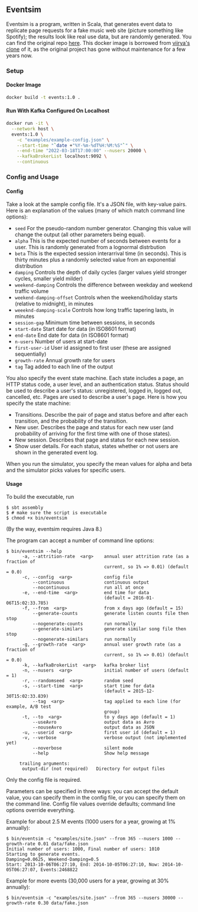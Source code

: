 ## Eventsim

Eventsim is a program, written in Scala, that generates event data to replicate page requests for a fake music web site (picture something like Spotify); the results look like real use data, but are randomly generated. You can find the original repo [here](https://github.com/Interana/eventsim). This docker image is borrowed from [viirya's clone](https://github.com/viirya/eventsim) of it, as the original project has gone without maintenance for a few years now.

### Setup

#### Docker Image
```bash
docker build -t events:1.0 .
```

#### Run With Kafka Configured On Localhost
```bash
docker run -it \
  --network host \
  events:1.0 \
    -c "examples/example-config.json" \
    --start-time "`date +"%Y-%m-%dT%H:%M:%S"`" \
    --end-time "2022-03-18T17:00:00" --nusers 20000 \
    --kafkaBrokerList localhost:9092 \
    --continuous
```

### Config and Usage

#### Config

Take a look at the sample config file. It's a JSON file, with key-value pairs.  Here is an explanation of the values
(many of which match command line options):

* `seed` For the pseudo-random number generator. Changing this value will change the output (all other parameters
being equal).
* `alpha` This is the expected number of seconds between events for a user. This is randomly generated from a lognormal
distrbution
* `beta` This is the expected session interarrival time (in seconds). This is thirty minutes plus a randomly selected
value from an exponential distribution
* `damping` Controls the depth of daily cycles (larger values yield stronger cycles, smaller yield milder)
* `weekend-damping` Controls the difference between weekday and weekend traffic volume
* `weekend-damping-offset` Controls when the weekend/holiday starts (relative to midnight), in minutes
* `weeeknd-damping-scale` Controls how long traffic tapering lasts, in minutes
* `session-gap` Minimum time between sessions, in seconds
* `start-date` Start date for data (in ISO8601 format)
* `end-date` End date for data (in ISO8601 format)
* `n-users` Number of users at start-date
* `first-user-id` User id assigned to first user (these are assigned sequentially)
* `growth-rate` Annual growth rate for users
* `tag` Tag added to each line of the output

You also specify the event state machine. Each state includes a page, an HTTP status code, a user level, and an
authentication status. Status should be used to describe a user's status: unregistered, logged in, logged out,
cancelled, etc. Pages are used to describe a user's page. Here is how you specify the state machine:

* Transitions. Describe the pair of page and status before and after each transition, and the
probability of the transition.
* New user. Describes the page and status for each new user (and probability of arriving for the
first time with one of those states).
* New session. Describes that page and status for each new session.
* Show user details. For each status, states whether or not users are shown in the generated event log.

When you run the simulator, you specify the mean values for alpha and beta and the simulator picks values for specific
users.

#### Usage

To build the executable, run

    $ sbt assembly
    $ # make sure the script is executable
    $ chmod +x bin/eventsim

(By the way, eventsim requires Java 8.)

The program can accept a number of command line options:

    $ bin/eventsim --help
          -a, --attrition-rate  <arg>    annual user attrition rate (as a fraction of
                                         current, so 1% => 0.01) (default = 0.0)
          -c, --config  <arg>            config file
              --continuous               continuous output
              --nocontinuous             run all at once
          -e, --end-time  <arg>          end time for data
                                         (default = 2016-01-06T15:02:33.785)
          -f, --from  <arg>              from x days ago (default = 15)
              --generate-counts          generate listen counts file then stop
              --nogenerate-counts        run normally
              --generate-similars        generate similar song file then stop
              --nogenerate-similars      run normally
          -g, --growth-rate  <arg>       annual user growth rate (as a fraction of
                                         current, so 1% => 0.01) (default = 0.0)
          -k, --kafkaBrokerList  <arg>   kafka broker list
          -n, --nusers  <arg>            initial number of users (default = 1)
          -r, --randomseed  <arg>        random seed
          -s, --start-time  <arg>        start time for data
                                         (default = 2015-12-30T15:02:33.839)
              --tag  <arg>               tag applied to each line (for example, A/B test
                                         group)
          -t, --to  <arg>                to y days ago (default = 1)
              --useAvro                  output data as Avro
              --nouseAvro                output data as JSON
          -u, --userid  <arg>            first user id (default = 1)
          -v, --verbose                  verbose output (not implemented yet)
              --noverbose                silent mode
              --help                     Show help message

         trailing arguments:
          output-dir (not required)   Directory for output files

Only the config file is required.

Parameters can be specified in three ways: you can accept the default value, you can specify them in the config file,
or you can specify them on the command line. Config file values override defaults; command line options override
everything.

Example for about 2.5 M events (1000 users for a year, growing at 1% annually):

    $ bin/eventsim -c "examples/site.json" --from 365 --nusers 1000 --growth-rate 0.01 data/fake.json
    Initial number of users: 1000, Final number of users: 1010
    Starting to generate events.
    Damping=0.0625, Weekend-Damping=0.5
    Start: 2013-10-06T06:27:10, End: 2014-10-05T06:27:10, Now: 2014-10-05T06:27:07, Events:2468822

Example for more events (30,000 users for a year, growing at 30% annually):

    $ bin/eventsim -c "examples/site.json" --from 365 --nusers 30000 --growth-rate 0.30 data/fake.json
